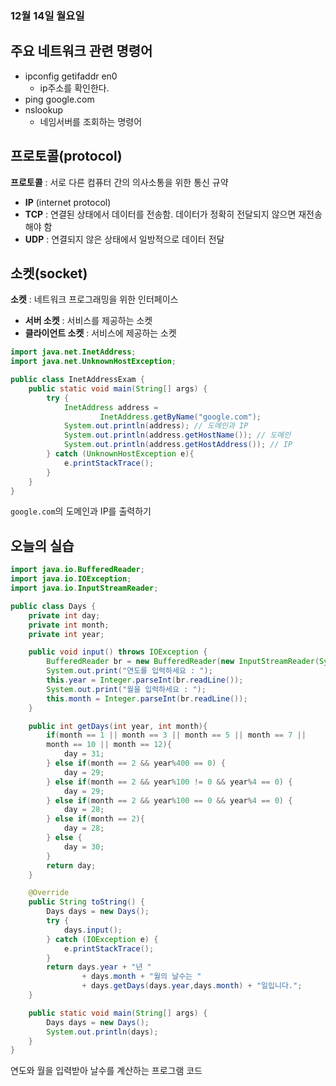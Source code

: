 ### 12월 14일 월요일

## 주요 네트워크 관련 명령어
* ipconfig getifaddr en0
  * ip주소를 확인한다.
* ping google.com
* nslookup
  * 네임서버를 조회하는 명령어

## 프로토콜(protocol)
**프로토콜** : 서로 다른 컴퓨터 간의 의사소통을 위한 통신 규약

* **IP** (internet protocol)
* **TCP** : 연결된 상태에서 데이터를 전송함. 데이터가 정확히 전달되지 않으면 재전송해야 함
* **UDP** : 연결되지 않은 상태에서 일방적으로 데이터 전달

## 소켓(socket)
**소켓** : 네트워크 프로그래밍을 위한 인터페이스
* **서버 소켓** : 서비스를 제공하는 소켓
* **클라이언트 소켓** : 서비스에 제공하는 소켓

``` java
import java.net.InetAddress;
import java.net.UnknownHostException;

public class InetAddressExam {
    public static void main(String[] args) {
        try {
            InetAddress address =
                    InetAddress.getByName("google.com");
            System.out.println(address); // 도메인과 IP
            System.out.println(address.getHostName()); // 도메인
            System.out.println(address.getHostAddress()); // IP
        } catch (UnknownHostException e){
            e.printStackTrace();
        }
    }
}
```
`google.com`의 도메인과 IP를 출력하기

## 오늘의 실습
``` java
import java.io.BufferedReader;
import java.io.IOException;
import java.io.InputStreamReader;

public class Days {
    private int day;
    private int month;
    private int year;

    public void input() throws IOException {
        BufferedReader br = new BufferedReader(new InputStreamReader(System.in));
        System.out.print("연도를 입력하세요 : ");
        this.year = Integer.parseInt(br.readLine());
        System.out.print("월을 입력하세요 : ");
        this.month = Integer.parseInt(br.readLine());
    }

    public int getDays(int year, int month){
        if(month == 1 || month == 3 || month == 5 || month == 7 || 
        month == 10 || month == 12){
            day = 31;
        } else if(month == 2 && year%400 == 0) {
            day = 29;
        } else if(month == 2 && year%100 != 0 && year%4 == 0) {
            day = 29;
        } else if(month == 2 && year%100 == 0 && year%4 == 0) {
            day = 28;
        } else if(month == 2){
            day = 28;
        } else {
            day = 30;
        }
        return day;
    }

    @Override
    public String toString() {
        Days days = new Days();
        try {
            days.input();
        } catch (IOException e) {
            e.printStackTrace();
        }
        return days.year + "년 "
                + days.month + "월의 날수는 "
                + days.getDays(days.year,days.month) + "일입니다.";
    }

    public static void main(String[] args) {
        Days days = new Days();
        System.out.println(days);
    }
}
``` 
연도와 월을 입력받아 날수를 계산하는 프로그램 코드
